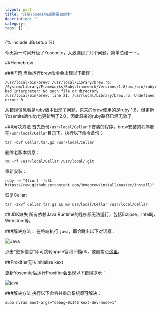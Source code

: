 ```yaml
---
layout: post
title: "升级Yosemite后需要做的事"
description: ""
category: 
tags: []
---
```

{% include JB/setup %}

今天第一时间升级了Yosemite，大致遇到了几个问题，简单总结一下。

##Homebrew

###问题
当你运行brew命令会出现以下错误：

```
/usr/local/bin/brew: /usr/local/Library/brew.rb: /System/Library/Frameworks/Ruby.framework/Versions/1.8/usr/bin/ruby: bad interpreter: No such file or directory
/usr/local/bin/brew: line 21: /usr/local/Library/brew.rb: Undefined error: 0
```

从错误信息看是ruby版本出现了问题，原来的brew使用的是ruby 1.8，但更新Yosemite后ruby也更新到了2.0，因此原来的ruby路径已经无效了。

###解决方法
首先备份```/usr/local/Cellar```下安装的程序，brew安装的程序都在```/usr/local/Cellar```目录下，执行以下命令备份：

```
tar -cvf Cellar.tar.gz /usr/local/Cellar
```

删除老版本信息：

```
rm -rf /usr/local/Cellar /usr/local/.git
```

重新安装：

```
ruby -e "$(curl -fsSL https://raw.githubusercontent.com/Homebrew/install/master/install)"
```

恢复Cellar:

```
tar -zxvf Cellar.tar.gz && mv usr/local/Cellar /usr/local/Cellar
```


##JDK缺失
所有依赖Java Runtime的程序都无法运行，包括Eclipse，Intellij，Webstom等。

###解决方法：
在终端执行 ```java```，即会跳出以下对话框：

![Java](http://www.tu265.com/di-4c980881e2e8cf2f5d2088633dc75c44.png)


点击“更多信息”即可跳转apple官网下载jdk，或直接点[这里](http://support.apple.com/kb/DL1572)。

##Proxifier无法initialize kext

更新Yosemite后运行Proxifier会出现以下错误提示：

![java](http://www.tu265.com/di-210ee0fe76ed24664f3a138d10f3a16b.png)

###解决方法
执行以下命令并重启系统即可解决：

```
sudo nvram boot-args="debug=0x146 kext-dev-mode=1"
```
